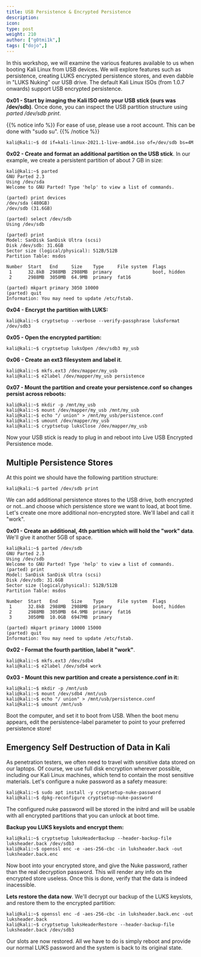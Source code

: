 ```yaml
---
title: USB Persistence & Encrypted Persistence
description:
icon:
type: post
weight: 210
author: ["g0tmi1k",]
tags: ["dojo",]
---
```


In this workshop, we will examine the various features available to us when booting Kali Linux from USB devices. We will explore features such as persistence, creating LUKS encrypted persistence stores, and even dabble in "LUKS Nuking" our USB drive. The default Kali Linux ISOs (from 1.0.7 onwards) support USB encrypted persistence.

**0x01 - Start by imaging the Kali ISO onto your USB stick (ours was /dev/sdb)**. Once done, you can inspect the USB partition structure using _parted /dev/sdb print_.

{{% notice info %}}
For ease of use, please use a root account. This can be done with "sudo su".
{{% /notice %}}

```console
kali@kali:~$ dd if=kali-linux-2021.1-live-amd64.iso of=/dev/sdb bs=4M
```

**0x02 - Create and format an additional partition on the USB stick**. In our example, we create a persistent partition of about 7 GB in size:

```console
kali@kali:~$ parted
GNU Parted 2.3
Using /dev/sda
Welcome to GNU Parted! Type 'help' to view a list of commands.

(parted) print devices
/dev/sda (480GB)
/dev/sdb (31.6GB)

(parted) select /dev/sdb
Using /dev/sdb

(parted) print
Model: SanDisk SanDisk Ultra (scsi)
Disk /dev/sdb: 31.6GB
Sector size (logical/physical): 512B/512B
Partition Table: msdos

Number  Start   End     Size    Type     File system  Flags
 1      32.8kB  2988MB  2988MB  primary               boot, hidden
 2      2988MB  3050MB  64.9MB  primary  fat16

(parted) mkpart primary 3050 10000
(parted) quit
Information: You may need to update /etc/fstab.
```

**0x04 - Encrypt the partition with LUKS:**

```console
kali@kali:~$ cryptsetup --verbose --verify-passphrase luksFormat /dev/sdb3
```

**0x05 - Open the encrypted partition:**

```console
kali@kali:~$ cryptsetup luksOpen /dev/sdb3 my_usb
```

**0x06 - Create an ext3 filesystem and label it**.

```console
kali@kali:~$ mkfs.ext3 /dev/mapper/my_usb
kali@kali:~$ e2label /dev/mapper/my_usb persistence
```

**0x07 - Mount the partition and create your persistence.conf so changes persist across reboots:**

```console
kali@kali:~$ mkdir -p /mnt/my_usb
kali@kali:~$ mount /dev/mapper/my_usb /mnt/my_usb
kali@kali:~$ echo "/ union" > /mnt/my_usb/persistence.conf
kali@kali:~$ umount /dev/mapper/my_usb
kali@kali:~$ cryptsetup luksClose /dev/mapper/my_usb
```

Now your USB stick is ready to plug in and reboot into Live USB Encrypted Persistence mode.

## Multiple Persistence Stores

At this point we should have the following partition structure:

```console
kali@kali:~$ parted /dev/sdb print
```

We can add additional persistence stores to the USB drive, both encrypted or not…and choose which persistence store we want to load, at boot time. Let's create one more additional non-encrypted store. We'll label and call it "work".

**0x01 - Create an additional, 4th partition which will hold the "work" data**. We'll give it another 5GB of space.

```console
kali@kali:~$ parted /dev/sdb
GNU Parted 2.3
Using /dev/sdb
Welcome to GNU Parted! Type 'help' to view a list of commands.
(parted) print
Model: SanDisk SanDisk Ultra (scsi)
Disk /dev/sdb: 31.6GB
Sector size (logical/physical): 512B/512B
Partition Table: msdos

Number  Start   End     Size    Type     File system  Flags
 1      32.8kB  2988MB  2988MB  primary               boot, hidden
 2      2988MB  3050MB  64.9MB  primary  fat16
 3      3050MB  10.0GB  6947MB  primary

(parted) mkpart primary 10000 15000
(parted) quit
Information: You may need to update /etc/fstab.
```

**0x02 - Format the fourth partition, label it "work"**.

```console
kali@kali:~$ mkfs.ext3 /dev/sdb4
kali@kali:~$ e2label /dev/sdb4 work
```

**0x03 - Mount this new partition and create a persistence.conf in it:**

```console
kali@kali:~$ mkdir -p /mnt/usb
kali@kali:~$ mount /dev/sdb4 /mnt/usb
kali@kali:~$ echo "/ union" > /mnt/usb/persistence.conf
kali@kali:~$ umount /mnt/usb
```

Boot the computer, and set it to boot from USB. When the boot menu appears, edit the persistence-label parameter to point to your preferred persistence store!

## Emergency Self Destruction of Data in Kali

As penetration testers, we often need to travel with sensitive data stored on our laptops. Of course, we use full disk encryption wherever possible, including our Kali Linux machines, which tend to contain the most sensitive materials. Let's configure a nuke password as a safety measure:

```console
kali@kali:~$ sudo apt install -y cryptsetup-nuke-password
kali@kali:~$ dpkg-reconfigure cryptsetup-nuke-password
```

The configured nuke password will be stored in the initrd and will be usable with all encrypted partitions that you can unlock at boot time.

**Backup you LUKS keyslots and encrypt them:**

```console
kali@kali:~$ cryptsetup luksHeaderBackup --header-backup-file luksheader.back /dev/sdb3
kali@kali:~$ openssl enc -e -aes-256-cbc -in luksheader.back -out luksheader.back.enc
```

Now boot into your encrypted store, and give the Nuke password, rather than the real decryption password. This will render any info on the encrypted store useless. Once this is done, verify that the data is indeed inacessible.

**Lets restore the data now**. We'll decrypt our backup of the LUKS keyslots, and restore them to the encrypted partition:

```console
kali@kali:~$ openssl enc -d -aes-256-cbc -in luksheader.back.enc -out luksheader.back
kali@kali:~$ cryptsetup luksHeaderRestore --header-backup-file luksheader.back /dev/sdb3
```

Our slots are now restored. All we have to do is simply reboot and provide our normal LUKS password and the system is back to its original state.
